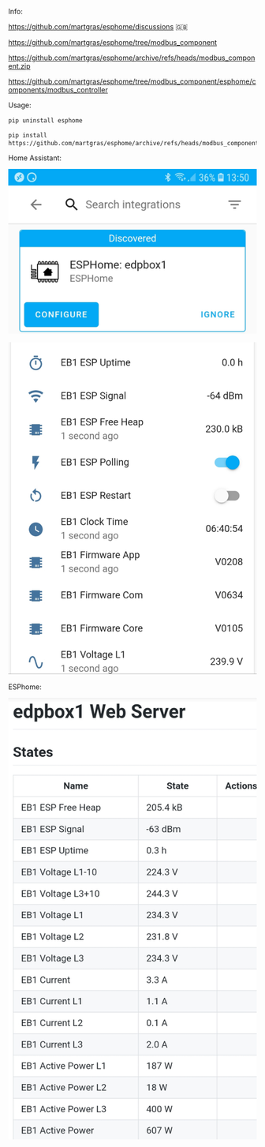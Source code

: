 Info:

https://github.com/martgras/esphome/discussions 🇬🇧

https://github.com/martgras/esphome/tree/modbus_component

https://github.com/martgras/esphome/archive/refs/heads/modbus_component.zip

https://github.com/martgras/esphome/tree/modbus_component/esphome/components/modbus_controller

Usage:

```
pip uninstall esphome
```

```
pip install https://github.com/martgras/esphome/archive/refs/heads/modbus_component.zip
```

Home Assistant:

![img1](img1.jpg)

![img3](img3.jpg)

ESPhome:

![img2](img2.jpg)

